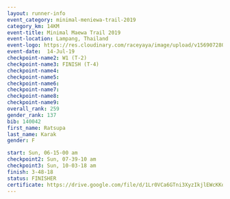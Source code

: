 ```yaml
---
layout: runner-info 
event_category: minimal-meniewa-trail-2019 
category_km: 14KM 
event-title: Minimal Maewa Trail 2019 
event-location: Lampang, Thailand 
event-logo: https://res.cloudinary.com/raceyaya/image/upload/v1569072805/logo/minimal-trail_ktnvsp.jpg 
event-date:  14-Jul-19 
checkpoint-name2: W1 (T-2) 
checkpoint-name3: FINISH (T-4) 
checkpoint-name4: 
checkpoint-name5: 
checkpoint-name6: 
checkpoint-name7: 
checkpoint-name8: 
checkpoint-name9: 
overall_rank: 259
gender_rank: 137
bib: 140042
first_name: Ratsupa
last_name: Karak
gender: F

start: Sun, 06-15-00 am
checkpoint2: Sun, 07-39-10 am
checkpoint3: Sun, 10-03-18 am
finish: 3-48-18
status: FINISHER
certificate: https://drive.google.com/file/d/1Lr0VCa6GTni3XyzIkjlEWcKKqmZms6Z9/view?usp=sharing
---
```

